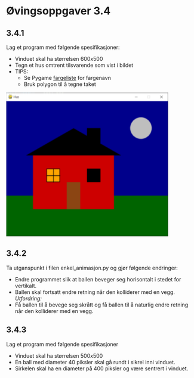 # Øvingsoppgaver 3.4

## 3.4.1
Lag et program med følgende spesifikasjoner:

* Vinduet skal ha størrelsen 600x500
* Tegn et hus omtrent tilsvarende som vist i bildet
* TIPS:
    - Se Pygame [fargeliste](https://anvilproject.org/guides/content/creating-links) for fargenavn
    - Bruk polygon til å tegne taket

![alt text](lib/hus.png)

## 3.4.2
Ta utganspunkt i filen enkel_animasjon.py og gjør følgende endringer:
- Endre programmet slik at ballen beveger seg horisontalt i stedet for vertikalt.
- Ballen skal fortsatt endre retning når den kolliderer med en vegg.
_Utfordring:_
- Få ballen til å bevege seg skrått og få ballen til å naturlig endre retning når den kolliderer med en vegg.

## 3.4.3
Lag et program med følgende spesifikasjoner
* Vinduet skal ha størrelsen 500x500
* En ball med diameter 40 piksler skal gå rundt i sikrel inni vinduet.
* Sirkelen skal ha en diameter på 400 piksler og være sentrert i vinduet.
